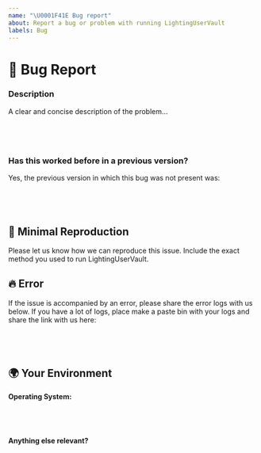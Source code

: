 ```yaml
---
name: "\U0001F41E Bug report"
about: Report a bug or problem with running LightingUserVault
labels: Bug
---
```


# 🐞 Bug Report

### Description

<!-- ✍️--> A clear and concise description of the problem...

<pre>
  <code>

  </code>
</pre>

### Has this worked before in a previous version?

<!-- Did this behavior use to work in the previous version? -->
Yes, the previous version in which this bug was not present was:

<pre>
  <code>

  </code>
</pre>

## 🔬 Minimal Reproduction

<!-- ✍️-->  Please let us know how we can reproduce this issue. Include the exact method you used to run LightingUserVault.


## 🔥 Error
<!-- ✍️--> If the issue is accompanied by an error, please share the error logs with us below. If you have a lot of logs, place make a paste bin with your logs and share the link with us here: 

<pre><code>


</code></pre>


## 🌍  Your Environment

**Operating System:**

<pre>
  <code>

  </code>
</pre>

**Anything else relevant?**

<pre>
  <code>

  </code>
</pre>